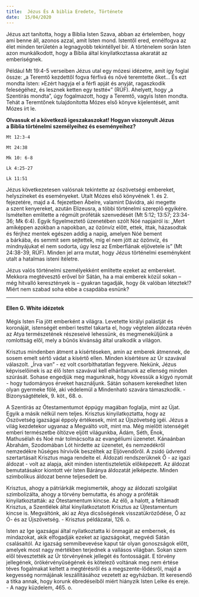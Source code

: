 ```yaml
---
title:  Jézus És A biblia Eredete, Története
date:  15/04/2020
---
```


Jézus azt tanította, hogy a Biblia Isten Szava, abban az értelemben, hogy ami benne áll, azonos azzal, amit Isten mond. Istentől ered, ennélfogva az élet minden területén a legnagyobb tekintéllyel bír. A történelem során Isten azon munkálkodott, hogy a Biblia által kinyilatkoztassa akaratát az emberiségnek.

Például Mt 19:4-5 verseiben Jézus utal egy mózesi idézetre, amit így foglal össze: „a Teremtő kezdettől fogva férfivá és nővé teremtette őket… És ezt mondta Isten: »Ezért hagyja el a férfi apját és anyját, ragaszkodik feleségéhez, és lesznek ketten egy testté«” (RÚF). Ahelyett, hogy „a Szentírás mondta”, úgy fogalmazott, hogy a Teremtő, vagyis Isten mondta. Tehát a Teremtőnek tulajdonította Mózes első könyve kijelentését, amit Mózes írt le.

**Olvassuk el a következő igeszakaszokat! Hogyan viszonyult Jézus a Biblia történelmi személyeihez és eseményeihez?**

`Mt 12:3-4`

`Mt 24:38`

`Mk 10: 6-8`

`Lk 4:25-27`

`Lk 11:51`

Jézus következetesen valósnak tekintette az ószövetségi embereket, helyszíneket és eseményeket. Utalt Mózes első könyvének 1. és 2. fejezetére, majd a 4. fejezetben Ábelre, valamint Dávidra, aki megette a szent kenyereket, azután Elizeusra, a többi történelmi szereplő egyikére. Ismételten említette a régmúlt próféták szenvedését (Mt 5:12; 13:57; 23:34-36; Mk 6:4). Egyik figyelmeztető üzenetében szólt Nóé napjairól is: „Mert amiképpen azokban a napokban, az özönvíz előtt, ettek, ittak, házasodtak és férjhez mentek egészen addig a napig, amelyen Nóé bement a bárkába, és semmit sem sejtettek, míg el nem jött az özönvíz, és mindnyájukat el nem sodorta, úgy lesz az Emberfiának eljövetele is” (Mt 24:38-39, RÚF). Minden jel arra mutat, hogy Jézus történelmi eseményként utalt a hatalmas isteni ítéletre.

Jézus valós történelmi személyekként említette ezeket az embereket. Mekkora megtévesztő erővel bír Sátán, ha a mai emberek közül sokan – még hitvalló keresztények is – gyakran tagadják, hogy ők valóban léteztek!? Miért nem szabad soha ebbe a csapdába esnünk?

---

#### Ellen G. White idézetek

Mégis Isten Fia jött emberként a világra. Levetette királyi palástját és koronáját, istenségét emberi testtel takarta el, hogy végtelen áldozata révén az Atya természetének részeseivé lehessünk, és megmeneküljünk a romlottság elől, mely a bűnös kívánság által uralkodik a világon.

Krisztus mindenben átment a kísértéseken, amin az emberek átmennek, de sosem emelt sértő vádat a kísértő ellen. Minden kísértésre az Úr szavával válaszolt. „Írva van” - ez volt csorbíthatatlan fegyvere. Nekünk, Jézus képviselőinek is az élő Isten szavával kell elhárítanunk az ellenség minden szúrását. Sohase engedjük meg magunknak, hogy kövessük a kígyó nyomát - hogy tudományos érveket használjunk. Sátán sohasem kerekedhet Isten olyan gyermeke fölé, aki védelemül a Mindenható szavára támaszkodik. - Bizonyságtételek, 9. köt., 68. o.

A Szentírás az Ótestamentumot éppúgy magában foglalja, mint az Újat. Egyik a másik nélkül nem teljes. Krisztus kinyilatkoztatta, hogy az Ószövetség igazságai éppoly értékesek, mint az Újszövetség igéi. Jézus a világ kezdetekor ugyanaz a Megváltó volt, mint ma. Még mielőtt istenségét emberi természetbe öltözve eljött világunkba, Ádám, Séth, Énok, Mathusélah és Noé már tolmácsolta az evangéliumi üzenetet. Kánaánban Ábrahám, Szodomában Lót hirdette az üzenetet, és nemzedékről nemzedékre hűséges hírvivők beszéltek az Eljövendőről. A zsidó üdvrend szertartásait Krisztus maga rendelte el. Áldozati rendszerüknek Ő - az igazi áldozat - volt az alapja, akit minden istentiszteletük előképezett. Az áldozat bemutatásakor kiontott vér Isten Báránya áldozatát jelképezte. Minden szimbolikus áldozat benne teljesedett be.

Krisztus, ahogy a pátriárkák megismerték, ahogy az áldozati szolgálat szimbolizálta, ahogy a törvény bemutatta, és ahogy a próféták kinyilatkoztatták: az Ótestamentum kincse. Az élő, a halott, a feltámadt Krisztus, a Szentlélek által kinyilatkoztatott Krisztus az Újtestamentum kincse is. Megváltónk, aki az Atya dicsőségének visszatükröződése, Ő az Ó- és az Újszövetség. - Krisztus példázatai, 126. o.

Isten az Ige igazságai által nyilatkoztatta ki önmagát az embernek, és mindazokat, akik elfogadják ezeket az igazságokat, megvédi Sátán csalásaitól. Az igazság semmibevevése kaput tár olyan gonoszságok előtt, amelyek most nagy mértékben terjednek a vallásos világban. Sokan szem elől tévesztették az Úr törvényének jellegét és fontosságát. E törvény jellegének, örökérvényűségének és kötelező voltának meg nem értése téves fogalmakat keltett a megtérésről és a megszente-lődésről, majd a kegyesség normájának leszállításához vezetett az egyházban. Itt keresendő a titka annak, hogy korunk ébredéseiből miért hiányzik Isten Lelke és ereje. - A nagy küzdelem, 465. o.

